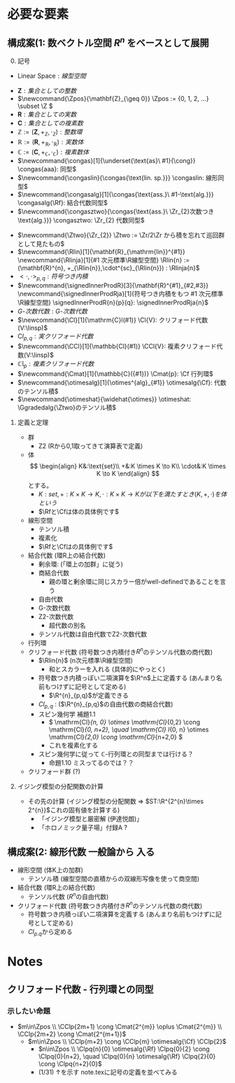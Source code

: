 # 必要な要素

## 構成案(1: 数ベクトル空間 $R^n$ をベースとして展開
0. 記号
<!-- 略称 -->
- $\newcommand{\linsp}{\mathrm{Linear\ Space}} \linsp: 線型空間$
<!-- 定義しない -->
- $\renewcommand{\Z}{\mathbf{Z}}
    \Z: 集合としての整数$
- $\newcommand{\Zpos}{\mathbf{Z}_{\geq 0}}
    \Zpos := \{0, 1, 2, ...\} \subset \Z $
- $\renewcommand{\R}{\mathbf{R}}
    \R: 集合としての実数$
- $\newcommand{\C}{\mathbf{C}}
    \C: 集合としての複素数$
- $\newcommand{\Zr}{\mathbb{Z}}
    \Zr := (\mathbf{Z}, +_{\Zr},\cdot_{\Zr}): 整数環$
- $\newcommand{\Rf}{\mathbb{R}}
    \mathbb{R} := (\mathbf{R}, +_{\Rf},\cdot_{\Rf}): 実数体$
- $\newcommand{\Cf}{\mathbb{C}}
    \mathbb{C} := (\mathbf{C}, +_{\Cf},\cdot_{\Cf}): 複素数体$
- $\newcommand{\congas}[1]{\underset{\text{as}\ #1}{\cong}}
    \congas{aaa}: 同型$
- $\newcommand{\congaslin}{\congas{\text{lin. sp.}}}
    \congaslin: 線形同型$
- $\newcommand{\congasalg}[1]{\congas{\text{ass.}\ #1-\text{alg.}}}
    \congasalg{\Rf}: 結合代数同型$
- $\newcommand{\congasztwo}{\congas{\text{ass.}\ \Zr_{2}次数つき\text{alg.}}}
    \congasztwo: \Zr_{2} 代数同型$
<!-- 定義する -->
- $\newcommand{\Ztwo}{\Zr_{2}}
    \Ztwo := \Zr/2\Zr から積を忘れて巡回群として見たもの$
- $\newcommand{\Rlin}[1]{\mathbf{R}_{\mathrm{lin}}^{#1}}
    \newcommand{\Rlinja}[1]{#1 次元標準\R線型空間}
    \Rlin{n} := (\mathbf{R}^{n}, +_{\Rlin{n}},\cdot^{sc}_{\Rlin{n}}) : \Rlinja{n}$
- $\newcommand{\signedInnerProd}{<\cdot,\cdot>_{p,q}}
    \signedInnerProd: 符号つき内積$
- $\newcommand{\signedInnerProdR}[3]{\mathbf{R}^{#1}_{#2,#3}}
    \newcommand{\signedInnerProdRja}[1]{符号つき内積をもつ #1 次元標準\R線型空間} 
    \signedInnerProdR{n}{p}{q}: \signedInnerProdRja{n}$
- $\newcommand{\Ggradedalg}[1]{#1\text{-}次数代数}
    \newcommand{\Ggradedalgja}[1]{#1\text{-}次数代数} 
    \Ggradedalg{G}: \Ggradedalgja{G}$
- $\newcommand{\Cl}[1]{\mathrm{C}l(#1)}
    \Cl{V}: クリフォード代数(V:\linsp)$
- $\newcommand{\Clpq}[2]{\mathrm{C}l_{#1,#2}}
    \Clpq{p}{q}: 実クリフォード代数$
- $\newcommand{\CCl}[1]{\mathbb{Cl}(#1)}
    \CCl{V}: 複素クリフォード代数(V:\linsp)$
- $\newcommand{\CClp}[1]{\mathbb{Cl}_{#1}}
    \CClp{p}: 複素クリフォード代数$
- $\newcommand{\Cmat}[1]{\mathbb{C}({#1})}
    \Cmat{p}: \Cf 行列環$
- $\newcommand{\otimesalg}[1]{\otimes^{alg}_{#1}}
    \otimesalg{\Cf}: 代数のテンソル積$
- $\newcommand{\otimeshat}{\widehat{\otimes}}
    \otimeshat: \Ggradedalg{\Ztwo}のテンソル積$ 
<!-- スタイル -->

1. 定義と定理
    - 群
        - Z2 (Rから0,1取ってきて演算表で定義)
    - 体
        $$
        \begin{align}
            K&:\text{set}\\
            +&:K \times K \to K\\
             \cdot&:K \times K \to K
        \end{align}
        $$
        とする。
        - $K:set, +:K \times K \to K, \cdot:K \times K \to Kが以下を満たすとき(K, +, \cdot)を体という$
        - $\Rfと\Cfは体の具体例です$
    - 線形空間
        - テンソル積
        - 複素化
        - $\Rfと\Cfはの具体例です$
    - 結合代数 (環R上の結合代数)
        - 剰余環: (「環上の加群」に従う)
        - 商結合代数
            - 親の環と剰余環に同じスカラー倍がwell-definedであることを言う
        - 自由代数
        - G-次数代数
        - Z2-次数代数
            - 超代数の別名
        - テンソル代数は自由代数でZ2-次数代数
    - 行列環
    - クリフォード代数 (符号数つき内積付き$R^n$のテンソル代数の商代数)
        - $\Rlin{n}$ (n次元標準\R線型空間)
            - 和とスカラーを入れる (具体的にやっとく)
        - 符号数つき内積っぽい二項演算を$\R^n$上に定義する (あんまり名前もつけずに記号として定める) 
            - $\R^{n}_{p,q}$が定義できる
        - $Cl_{p,q}$ : ($\R^{n}_{p,q}$の自由代数の商結合代数)
        - スピン幾何学 補題1.1
            - $ \mathrm{Cl}_{n, 0} \otimes \mathrm{Cl}_{0,2} \cong \mathrm{Cl}_{0, n+2}, \quad \mathrm{Cl} l_{0, n} \otimes \mathrm{Cl}_{2,0} \cong \mathrm{Cl}_{n+2,0} $
            - これを複素化する
        - スピン幾何学に従って $\mathbb{C}$-行列環との同型までは行ける？
            - 命題1.10 ミスってるのでは？？
    - クリフォード群 (?)
        
2. イジング模型の分配関数の計算
    - その先の計算 (イジング模型の分配関数 => $ST:\R^{2^{n}\times 2^{n}}$これの固有値を計算する)
        - 「イジング模型と厳密解 (伊達悦朗)」
        - 「ホロノミック量子場」付録A ?

## 構成案(2: 線形代数 一般論から 入る
- 線形空間 (体K上の加群)
    - テンソル積 (線型空間の直積からの双線形写像を使って商空間)
- 結合代数 (環R上の結合代数)
    - テンソル代数 ($R^n$の自由代数)
- クリフォード代数 (符号数つき内積付き$R^n$のテンソル代数の商代数)
    - 符号数つき内積っぽい二項演算を定義する (あんまり名前もつけずに記号として定める) 
    - $Cl_{p.q}$から定める


# Notes

## クリフォード代数 - 行列環との同型

### 示したい命題
- $m\in\Zpos \\
    \CClp{2m+1} \cong \Cmat{2^{m}} \oplus \Cmat{2^{m}} \\
    \CClp{2m+2} \cong \Cmat{2^{m+1}}$
    - $m\in\Zpos \\
        \CClp{m+2} \cong \CClp{m} \otimesalg{\Cf} \CClp{2}$
        - $n\in\Zpos \\
            \Clpq{n}{0} \otimesalg{\Rf} \Clpq{0}{2} \cong \Clpq{0}{n+2},
            \quad
            \Clpq{0}{n} \otimesalg{\Rf} \Clpq{2}{0} \cong \Clpq{n+2}{0}$
        - (1/31) ↑を示す note.texに記号の定義を並べてみる
        
